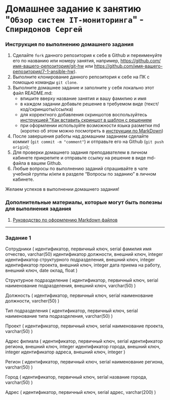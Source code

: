 # Домашнее задание к занятию "`Обзор систем IT-мониторинга`" - `Спиридонов Сергей`


### Инструкция по выполнению домашнего задания

   1. Сделайте `fork` данного репозитория к себе в Github и переименуйте его по названию или номеру занятия, например, https://github.com/имя-вашего-репозитория/git-hw или  https://github.com/имя-вашего-репозитория/7-1-ansible-hw).
   2. Выполните клонирование данного репозитория к себе на ПК с помощью команды `git clone`.
   3. Выполните домашнее задание и заполните у себя локально этот файл README.md:
      - впишите вверху название занятия и вашу фамилию и имя
      - в каждом задании добавьте решение в требуемом виде (текст/код/скриншоты/ссылка)
      - для корректного добавления скриншотов воспользуйтесь [инструкцией "Как вставить скриншот в шаблон с решением](https://github.com/netology-code/sys-pattern-homework/blob/main/screen-instruction.md)
      - при оформлении используйте возможности языка разметки md (коротко об этом можно посмотреть в [инструкции  по MarkDown](https://github.com/netology-code/sys-pattern-homework/blob/main/md-instruction.md))
   4. После завершения работы над домашним заданием сделайте коммит (`git commit -m "comment"`) и отправьте его на Github (`git push origin`);
   5. Для проверки домашнего задания преподавателем в личном кабинете прикрепите и отправьте ссылку на решение в виде md-файла в вашем Github.
   6. Любые вопросы по выполнению заданий спрашивайте в чате учебной группы и/или в разделе “Вопросы по заданию” в личном кабинете.
   
Желаем успехов в выполнении домашнего задания!
   
### Дополнительные материалы, которые могут быть полезны для выполнения задания

1. [Руководство по оформлению Markdown файлов](https://gist.github.com/Jekins/2bf2d0638163f1294637#Code)

---

### Задание 1

Сотрудники (
	идентификатор, первичный ключ, serial
	фамилия имя отчество, varchar(50)
	идентификатор должности, внешний ключ, integer
	идентификатор структурного подразделения, внешний ключ, integer
	идентификатор проекта, внешний ключ, integer
	дата приема на работу, внешний ключ, date
	оклад, float
)

Структурное подразделение (
	идентификатор, первичный ключ, serial
	наименование подразделения, внешний ключ, varchar(50)
)

Должность (
	идентификатор, первичный ключ, serial
	наименование должности, varcher(50)
)

Тип подразделения (
	идентификатор, первичный ключ, serial
	наименование типа подразделения, varchar(50)
)

Проект (
	идентификатор, первичный ключ, serial
	наименование проекта, varchar(50)
)

Адрес филиала (
	идентификатор, первичный ключ, serial
	идентификатор региона, внешний ключ, integer 
	идентификатор города, внешний ключ, integer 
	идентификатор адреса, внешний ключ, integer 
)

Регион (
	идентификатор, первичный ключ, serial
	наименование региона, varchar(50)
)

Город (
	идентификатор, первичный ключ, serial
	название города, varchar(50)
)

Адрес (
	идентификатор, первичный ключ, serial
	адрес, varchar(200)
)
